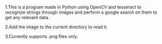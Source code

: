1.This is a program made in Python using OpenCV and tesseract to recognize strings through images and perform a google search on them to get any relevant data.



2.Add the image to the current directory to read it.


3.Currently supports .png files only.
